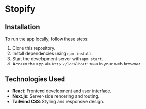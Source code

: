 # Stopify

## Installation

To run the app locally, follow these steps:

1. Clone this repository.
2. Install dependencies using `npm install`.
3. Start the development server with `npm start`.
4. Access the app via `http://localhost:3000` in your web browser.

## Technologies Used

- **React**: Frontend development and user interface.
- **Next.js**: Server-side rendering and routing.
- **Tailwind CSS**: Styling and responsive design.

